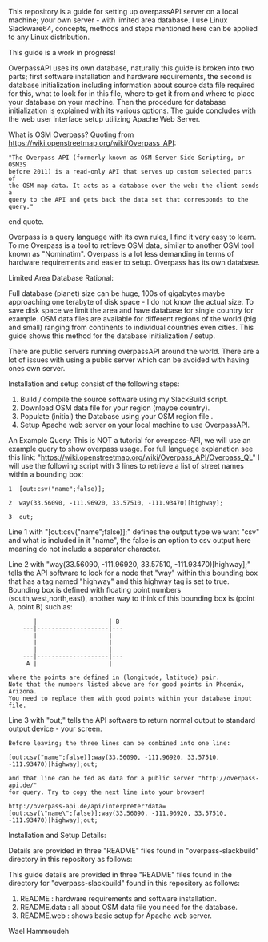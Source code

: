 This repository is a guide for setting up overpassAPI server on a local machine;
your own server - with limited area database. I use Linux Slackware64, concepts,
methods and steps mentioned here can be applied to any Linux distribution.

This guide is a work in progress!

OverpassAPI uses its own database, naturally this guide is broken into two
parts; first software installation and hardware requirements, the second is
database initialization including information about source data file required
for this, what to look for in this file, where to get it from and where to place
your database on your machine. Then the procedure for database initialization
is explained with its various options. The guide concludes with the web user
interface setup utilizing Apache Web Server.

What is OSM Overpass? 
  Quoting from https://wiki.openstreetmap.org/wiki/Overpass_API:
    
    "The Overpass API (formerly known as OSM Server Side Scripting, or OSM3S
    before 2011) is a read-only API that serves up custom selected parts of 
    the OSM map data. It acts as a database over the web: the client sends a 
    query to the API and gets back the data set that corresponds to the query."

end quote.

Overpass is a query language with its own rules, I find it very easy to learn.
To me Overpass is a tool to retrieve OSM data, similar to another OSM tool 
known as "Nominatim". Overpass is a lot less demanding in terms of hardware
requirements and easier to setup. Overpass has its own database.

Limited Area Database Rational:

Full database (planet) size can be huge, 100s of gigabytes maybe approaching
one terabyte of disk space - I do not know the actual size. To save disk space
we limit the area and have database for single country for example. OSM data
files are available for different regions of the world (big and small) ranging
from continents to individual countries even cities. This guide shows this method
for the database initialization / setup.

There are public servers running overpassAPI around the world. There are a lot
of issues with using a public server which can be avoided with having ones own
server.
 
Installation and setup consist of the following steps:

1) Build / compile the source software using my SlackBuild script.
2) Download OSM data file for your region (maybe country).
3) Populate (initial) the Database using your OSM region file .
4) Setup Apache web server on your local machine to use OverpassAPI.

An Example Query:
  This is NOT a tutorial for overpass-API, we will use an example query to
  show overpass usage. For full language explanation see this link:
       "https://wiki.openstreetmap.org/wiki/Overpass_API/Overpass_QL"
   I will use the following script with 3 lines to retrieve a list of street
   names within a bounding box:
   
    1  [out:csv("name";false)];
    
    2  way(33.56090, -111.96920, 33.57510, -111.93470)[highway];
    
    3  out;
    
   Line 1 with "[out:csv("name";false)];" defines the output type we want "csv"
   and what is included in it "name", the false is an option to csv output here
   meaning do not include a separator character.
   
   Line 2 with "way(33.56090, -111.96920, 33.57510, -111.93470)[highway];" tells
   the API software to look for a node that "way" within this bounding box that
   has a tag named "highway" and this highway tag is set to true.
   Bounding box is defined with floating point numbers (south,west,north,east),
   another way to think of this bounding box is (point A, point B) such as:
   
           |                    | B
        ---|--------------------|---
           |                    |
           |                    |
           |                    |
        ---|--------------------|---
         A |                    |
         
    where the points are defined in (longitude, latitude) pair.
    Note that the numbers listed above are for good points in Phoenix, Arizona.
    You need to replace them with good points within your database input file.
   
   Line 3 with "out;" tells the API software to return normal output to standard
   output device - your screen.
      
    Before leaving; the three lines can be combined into one line:
    
    [out:csv("name";false)];way(33.56090, -111.96920, 33.57510, -111.93470)[highway];out;
    
    and that line can be fed as data for a public server "http://overpass-api.de/"
    for query. Try to copy the next line into your browser!
```
http://overpass-api.de/api/interpreter?data=[out:csv(\"name\";false)];way(33.56090, -111.96920, 33.57510, -111.93470)[highway];out;
```
Installation and Setup Details:

Details are provided in three "README" files found in "overpass-slackbuild"
directory in this repository as follows:

This guide details are provided in three "README" files found in the directory
for "overpass-slackbuild" found in this repository as follows:

 1. README : hardware requirements and software installation.
 2. README.data : all about OSM data file you need for the database.
 3. README.web : shows basic setup for Apache web server.

Wael Hammoudeh
